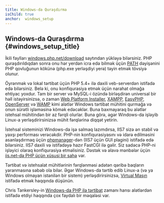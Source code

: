 ```yaml
---
title: Windows-da Quraşdırma
isChild: true
anchor:  windows_setup
---
```


## Windows-da Quraşdırma {#windows_setup_title}

İkili faylları [windows.php.net/download][php-downloads] saytından yükləyə bilərsiniz. 
PHP quraşdırıldıqdan sonra onu hər yerdən icra edə bilmək üçün [PATH][windows-path] dəyişənini PHP qovluğunun kökünə 
(php.exe yerləşdiyi yerə) təyin etmək tövsiyə olunur. 

Öyrənmək və lokal tərtibat üçün PHP 5.4+ ilə daxili veb-serverdən istifadə edə bilərsiniz. Belə ki, onu konfiqurasiya 
etmək üçün narahat olmağa ehtiyac yoxdur. 
Tam bir server və MySQL-i özündə birləşdirən universal bir həll istəyirsinizsə, o zaman [Web Platform Installer][wpi], 
[XAMPP][xampp], [EasyPHP][easyphp], [OpenServer][openserver] və [WAMP][wamp] kimi alətlər Windows tərtibat mühitini qurmağa 
və onun sürətli işləməsinə kömək edəcəklər. 
Buna baxmayaraq bu alətlər istehsal mühitindən bir az fərqli olurlar. Buna görə, əgər Windows-da işləyib 
Linux-a yerləşdirirsinizsə mühit fərqlərinə diqqət yetirin.

İstehsal sisteminizi Windows-da işə salmaq lazımdırsa, IIS7 sizə ən stabil və yaxşı performası verəcəkdir. 
PHP-nin konfiqurasiyasını və idarə edilməsini asanlaşdırmaq üçün [phpmanager][phpmanager]-dən (IIS7 üçün GUI plagini) 
istifadə edə bilərsiniz. IIS7 daxili və istifadəyə hazır FastCGI ilə gəlir. Siz sadəcə PHP-ni işləyici olaraq 
konfiqurasiya etməlisiniz. Dəstək və əlavə mənbələr üçün [iis.net-də PHP üçün xüsusi bir sahə][php-iis] var. 


Tərtibat və istehsalat mühitlərinin fərqlənməsi adətən qəribə baqların yaranmasına səbəb ola bilər. 
Əgər Windows-da tərtib edib Linux-a (və ya Windows olmayan istənilən bir sistem) yerləşdirirsinizsə, 
[Virtual Maşın](/#virtualization_title) istifadə etmək haqqında düşünün. 

Chris Tankersley-in [Windows-da PHP ilə tərtibat][windows-tools] zamanı hansı alətlərdən istifadə etdiyi 
haqqında çox faydalı bir məqaləsi var. 

[easyphp]: http://www.easyphp.org/
[phpmanager]: http://phpmanager.codeplex.com/
[openserver]: http://open-server.ru/
[wamp]: http://www.wampserver.com/en/
[php-downloads]: http://windows.php.net/download/
[php-iis]: http://php.iis.net/
[windows-path]: http://www.windows-commandline.com/set-path-command-line/
[windows-tools]: http://ctankersley.com/2016/11/13/developing-on-windows-2016/
[wpi]: https://www.microsoft.com/web/downloads/platform.aspx
[xampp]: http://www.apachefriends.org/en/xampp.html
